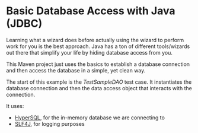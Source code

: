 # Basic Database Access with Java (JDBC)

Learning what a wizard does before actually using the wizard to perform work for you is the best approach.
Java has a ton of different tools/wizards out there that simplify your life by hiding database access from you.

This Maven project just uses the basics to establish a database connection and then access the database in a simple, yet clean way.

The start of this example is the _TestSampleDAO_ test case. It instantiates the database connection and then the data access
object that interacts with the connection.

It uses:

* [HyperSQL](http://hsqldb.org/), for the in-memory database we are connecting to
* [SLF4J](http://www.slf4j.org/), for logging purposes


